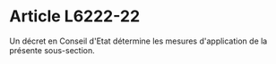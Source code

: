 # Article L6222-22

Un décret en Conseil d'Etat détermine les mesures d'application de la présente sous-section.